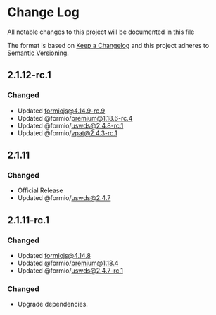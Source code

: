 # Change Log
All notable changes to this project will be documented in this file

The format is based on [Keep a Changelog](http://keepachangelog.com/)
and this project adheres to [Semantic Versioning](http://semver.org/).

## 2.1.12-rc.1
### Changed
 - Updated formiojs@4.14.9-rc.9
 - Updated @formio/premium@1.18.6-rc.4
 - Updated @formio/uswds@2.4.8-rc.1
 - Updated @formio/vpat@2.4.3-rc.1

## 2.1.11
### Changed
 - Official Release
 - Updated @formio/uswds@2.4.7

## 2.1.11-rc.1
### Changed
 - Updated formiojs@4.14.8
 - Updated @formio/premium@1.18.4
 - Updated @formio/uswds@2.4.7-rc.1

### Changed
 - Upgrade dependencies.

